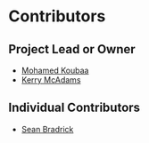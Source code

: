 # Contributors

## Project Lead or Owner

* [Mohamed Koubaa](https://github.com/koubaa)
* [Kerry McAdams](https://github.com/klmcadams)

## Individual Contributors

* [Sean Bradrick](https://github.com/sbradrick)